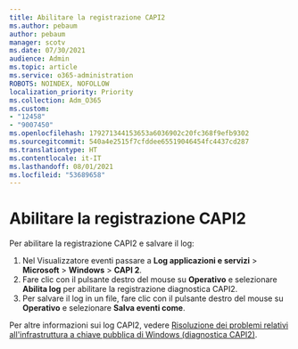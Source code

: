 ```yaml
---
title: Abilitare la registrazione CAPI2
ms.author: pebaum
author: pebaum
manager: scotv
ms.date: 07/30/2021
audience: Admin
ms.topic: article
ms.service: o365-administration
ROBOTS: NOINDEX, NOFOLLOW
localization_priority: Priority
ms.collection: Adm_O365
ms.custom:
- "12458"
- "9007450"
ms.openlocfilehash: 179271344153653a6036902c20fc368f9efb9302
ms.sourcegitcommit: 540a4e2515f7cfddee65519046454fc4437cd287
ms.translationtype: HT
ms.contentlocale: it-IT
ms.lasthandoff: 08/01/2021
ms.locfileid: "53689658"
---
```

# <a name="enable-capi2-logging"></a>Abilitare la registrazione CAPI2

Per abilitare la registrazione CAPI2 e salvare il log:

1. Nel Visualizzatore eventi passare a **Log applicazioni e servizi** > **Microsoft** > **Windows** > **CAPI 2**.
2. Fare clic con il pulsante destro del mouse su **Operativo** e selezionare **Abilita log** per abilitare la registrazione diagnostica CAPI2.
3. Per salvare il log in un file, fare clic con il pulsante destro del mouse su **Operativo** e selezionare **Salva eventi come**.

Per altre informazioni sui log CAPI2, vedere [Risoluzione dei problemi relativi all'infrastruttura a chiave pubblica di Windows (diagnostica CAPI2)](https://social.technet.microsoft.com/wiki/contents/articles/242.windows-pki-troubleshooting-capi2-diagnostics.aspx).